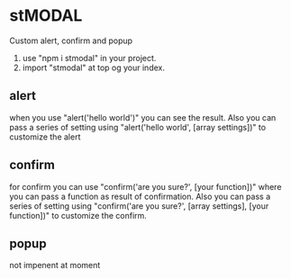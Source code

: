 # stMODAL

 Custom alert, confirm and popup

 1) use "npm i stmodal" in your project.
 2) import "stmodal" at top og your index.

## alert

 when you use "alert('hello world')" you can see the result.
 Also you can pass a series of setting using "alert('hello world', [array settings])" to customize the alert

## confirm

 for confirm you can use "confirm('are you sure?', [your function])" where you can pass a function as result of confirmation.
 Also you can pass a series of setting using "confirm('are you sure?', [array settings], [your function])" to customize the confirm.

## popup

 not impenent at moment
